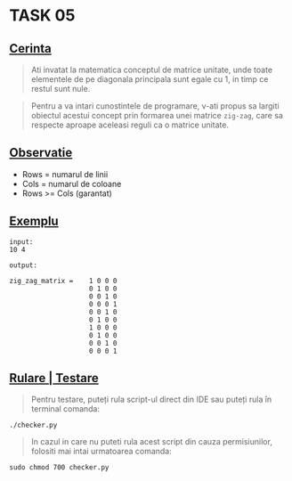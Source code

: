 # **TASK 05**

## <ins>Cerinta</ins>
>Ati invatat la matematica conceptul de matrice unitate, unde toate elementele de pe diagonala principala sunt egale cu 1, in timp ce restul sunt nule.

>Pentru a va intari cunostintele de programare, v-ati propus sa largiti obiectul acestui concept prin formarea unei matrice `zig-zag`, care sa respecte aproape aceleasi reguli ca o matrice unitate.


## <ins>Observatie</ins>
* Rows = numarul de linii
* Cols = numarul de coloane
* Rows >= Cols (garantat)

## <ins>Exemplu</ins>
```
input:
10 4

output:

zig_zag_matrix =    1 0 0 0
                    0 1 0 0
                    0 0 1 0
                    0 0 0 1
                    0 0 1 0
                    0 1 0 0
                    1 0 0 0
                    0 1 0 0
                    0 0 1 0
                    0 0 0 1
```

## <ins>Rulare | Testare</ins>

> Pentru testare, puteți rula script-ul direct din IDE sau puteți rula în terminal comanda:

```
./checker.py
```

> In cazul in care nu puteti rula acest script din cauza permisiunilor, folositi mai intai urmatoarea comanda:

```
sudo chmod 700 checker.py
```